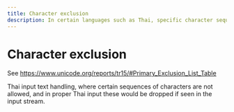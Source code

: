 ```yaml
---
title: Character exclusion
description: In certain languages such as Thai, specific character sequences are not allowed and should be filtered on input.
---
```


# Character exclusion

See https://www.unicode.org/reports/tr15/#Primary_Exclusion_List_Table

Thai input text handling, where certain sequences of characters are not allowed, and in proper Thai input these would be dropped if seen in the input stream.
